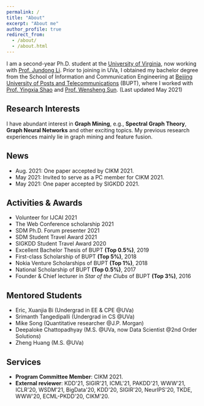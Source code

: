 ```yaml
---
permalink: /
title: "About"
excerpt: "About me"
author_profile: true
redirect_from:
  - /about/
  - /about.html
---
```


I am a second-year Ph.D. student at the [University of Virginia](http://www.virginia.edu/), now working with [Prof. Jundong Li](http://people.virginia.edu/~jl6qk/). Prior to joining in UVa, I obtained my bachelor degree from the School of Information and Communication Engineering at [Beijing University of Posts and Telecommunications](https://www.bupt.edu.cn/) (BUPT), where I worked with [Prof. Yingxia Shao](https://shaoyx.github.io/) and [Prof. Wensheng Sun](https://bkso.baidu.com/item/%E5%AD%99%E6%96%87%E7%94%9F/23658543). (Last updated May 2021)

Research Interests
---
I have abundant interest in **Graph Mining**, e.g., **Spectral Graph Theory**, **Graph Neural Networks** and other exciting topics. My previous research experiences mainly lie in graph mining and feature fusion.

News
------
* Aug. 2021: One paper accepted by CIKM 2021.
* May 2021: Invited to serve as a PC member for CIKM 2021.
* May 2021: One paper accepted by SIGKDD 2021.
<!-- * May-17-2020, Our paper *Individual Fairness for Graph Neural Networks: A Ranking based Approach* has been accepted by SIGKDD 2021. -->

Activities & Awards
------
* Volunteer for IJCAI 2021
* The Web Conference scholarship 2021
* SDM Ph.D. Forum presenter 2021
* SDM Student Travel Award 2021
* SIGKDD Student Travel Award 2020
* Excellent Bachelor Thesis of BUPT **(Top 0.5%)**, 2019
* First-class Scholarship of BUPT **(Top 5%)**, 2018
* Nokia Venture Scholarships of BUPT **(Top 1%)**, 2018<!-- * The 2<sup>nd</sup> Prize of *Beijing Internet+ innovation entrepreneurship competition* **(Top 3%)**, 2018 -->
* National Scholarship of BUPT **(Top 0.5%)**, 2017
* Founder & Chief lecturer in *Star of the Clubs* of BUPT **(Top 3%)**, 2016


Mentored Students
------
* Eric, Xuanjia Bi (Undergrad in EE & CPE @UVa)
* Srimanth Tangedipalli (Undergrad in CS @UVa)
* Mike Song (Quantitative researcher @J.P. Morgan)
* Deepaloke Chattopadhyay (M.S. @UVa, now Data Scientist @2nd Order Solutions)
* Zheng Huang (M.S. @UVa)
<!-- * Chen Fan (M.S. @UMass) -->
<!-- * Srimanth Tangedipalli (B.S. in Computer Science @UVa) -->
<!-- * Nitin Maddi (B.S. in Computer Science @UVa) -->


Services
------
* **Program Committee Member**: CIKM 2021.
* **External reviewer**: KDD'21, SIGIR'21, ICML'21, PAKDD'21, WWW'21, ICLR'20, WSDM'21, BigData'20, KDD'20, SIGIR'20, NeurIPS'20, TKDE, WWW'20, ECML-PKDD'20, CIKM'20.
